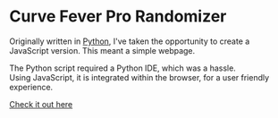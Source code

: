 # Curve Fever Pro Randomizer
 Originally written in [Python](https://github.com/turtlesteak/original-cfp-randomizer), I've taken the opportunity to create a JavaScript version.
 This meant a simple webpage. 
 
 The Python script required a Python IDE, which was a hassle.  
 Using JavaScript, it is integrated within the browser, for a user friendly experience. 

[Check it out here](https://turtlesteak.github.io/cfp-randomizer/)

